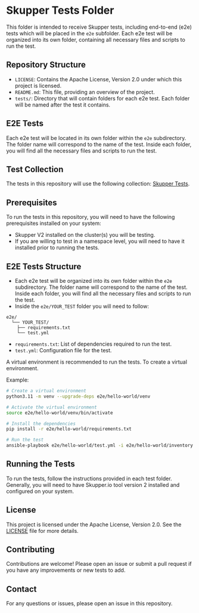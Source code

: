 # Skupper Tests Folder

This folder is intended to receive Skupper tests, including end-to-end (e2e) tests which will be placed in the `e2e` subfolder. Each e2e test will be organized into its own folder, containing all necessary files and scripts to run the test.

## Repository Structure

- `LICENSE`: Contains the Apache License, Version 2.0 under which this project is licensed.
- `README.md`: This file, providing an overview of the project.
- `tests/`: Directory that will contain folders for each e2e test. Each folder will be named after the test it contains.

## E2E Tests

Each e2e test will be located in its own folder within the `e2e` subdirectory. The folder name will correspond to the name of the test. Inside each folder, you will find all the necessary files and scripts to run the test.

## Test Collection

The tests in this repository will use the following collection: [Skupper Tests](https://github.com/rafaelvzago/skupper-tests).

## Prerequisites

To run the tests in this repository, you will need to have the following prerequisites installed on your system:

- Skupper V2 installed on the cluster(s) you will be testing.
- If you are willing to test in a namespace level, you will need to have it installed prior to running the tests.

## E2E Tests Structure

* Each e2e test will be organized into its own folder within the `e2e` subdirectory. The folder name will correspond to the name of the test. Inside each folder, you will find all the necessary files and scripts to run the test.
* Inside the `e2e/YOUR_TEST` folder you will need to follow:

```
e2e/
  └── YOUR_TEST/
    ├── requirements.txt
    └── test.yml
```

* `requirements.txt`: List of dependencies required to run the test.
* `test.yml`: Configuration file for the test.

A virtual environment is recommended to run the tests. To create a virtual environment.

Example:

```bash
# Create a virtual environment
python3.11 -m venv --upgrade-deps e2e/hello-world/venv

# Activate the virtual environment
source e2e/hello-world/venv/bin/activate

# Install the dependencies
pip install -r e2e/hello-world/requirements.txt

# Run the test
ansible-playbook e2e/hello-world/test.yml -i e2e/hello-world/inventory
```

## Running the Tests

To run the tests, follow the instructions provided in each test folder. Generally, you will need to have Skupper.io tool version 2 installed and configured on your system.

## License

This project is licensed under the Apache License, Version 2.0. See the [LICENSE](LICENSE) file for more details.

## Contributing

Contributions are welcome! Please open an issue or submit a pull request if you have any improvements or new tests to add.

## Contact

For any questions or issues, please open an issue in this repository.